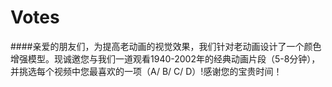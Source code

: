 # Votes
####亲爱的朋友们，为提高老动画的视觉效果，我们针对老动画设计了一个颜色增强模型。现诚邀您与我们一道观看1940-2002年的经典动画片段（5-8分钟），并挑选每个视频中您最喜欢的一项（A/ B/ C/ D）!感谢您的宝贵时间！
